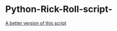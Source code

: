 # Python-Rick-Roll-script-

[A better version of this script](https://www.youtube.com/watch?v=dQw4w9WgXcQ)
